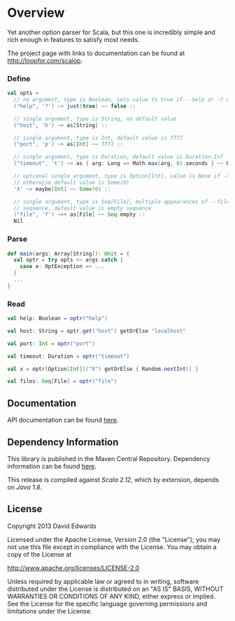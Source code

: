 # Overview
Yet another option parser for Scala, but this one is incredibly simple and rich enough in features to satisfy most needs.

The project page with links to documentation can be found at <http://loopfor.com/scalop>.

### Define
```scala
val opts =
  // no argument, type is Boolean, sets value to true if --help or -? detected, default value is false
  ("help", '?') ~> just(true) ~~ false ::

  // single argument, type is String, no default value
  ("host", 'h') ~> as[String] ::

  // single argument, type is Int, default value is 7777
  ("port", 'p') ~> as[Int] ~~ 7777 ::

  // single argument, type is Duration, default value is Duration.Inf
  ("timeout", 't') ~> as { arg: Long => Math.max(arg, 0).seconds } ~~ Duration.Inf ::

  // optional single argument, type is Option[Int], value is None if -X not followed by argument,
  // otherwise default value is Some(0)
  'X' ~> maybe[Int] ~~ Some(0) ::

  // single argument, type is Seq[File], multiple appearances of --file or -f append argument to
  // sequence, default value is empty sequence
  ("file", 'f') ~>+ as[File] ~~ Seq.empty ::
  Nil
```

### Parse
```scala
def main(args: Array[String]): Unit = {
  val optr = try opts <~ args catch {
    case e: OptException => ...
  }
  ...
}
```

### Read
```scala
val help: Boolean = optr("help")

val host: String = optr.get("host") getOrElse "localhost"

val port: Int = optr("port")

val timeout: Duration = optr("timeout")

val x = optr[Option[Int]]("X") getOrElse { Random.nextInt() }

val files: Seq[File] = optr("file")
```

## Documentation
API documentation can be found [here](http://www.loopfor.com/scalop/api/2.2/com/loopfor/scalop/index.html).

## Dependency Information
This library is published in the Maven Central Repository. Dependency information can be found [here](http://search.maven.org/#artifactdetails%7Ccom.loopfor.scalop%7Cscalop_2.12%7C2.2%7Cjar).

This release is compiled against _Scala 2.12_, which by extension, depends on _Java 1.8_.

## License
Copyright 2013 David Edwards

Licensed under the Apache License, Version 2.0 (the "License");
you may not use this file except in compliance with the License.
You may obtain a copy of the License at

http://www.apache.org/licenses/LICENSE-2.0

Unless required by applicable law or agreed to in writing, software
distributed under the License is distributed on an "AS IS" BASIS,
WITHOUT WARRANTIES OR CONDITIONS OF ANY KIND, either express or implied.
See the License for the specific language governing permissions and
limitations under the License.
